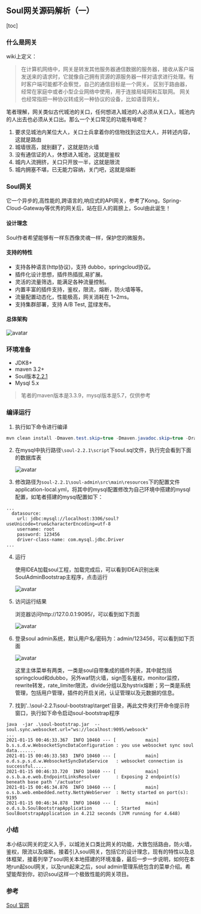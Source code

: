 ## Soul网关源码解析（一）

[toc]

### 什么是网关

wiki上定义：

> 在计算机网络中，网关是转发其他服务器通信数据的服务器，接收从客户端发送来的请求时，它就像自己拥有资源的源服务器一样对请求进行处理。有时客户端可能都不会察觉，自己的通信目标是一个网关。 区别于路由器，经常在家庭中或者小型企业网络中使用，用于连接局域网和互联网。 网关也经常指把一种协议转成另一种协议的设备，比如语音网关。

笔者理解，网关类似古代城池的关口，任何想进入城池的人必须从关口入，城池内的人出去也必须从关口出。那么一个关口常见的功能有啥呢？

1. 要求见城池内某位大人，关口士兵拿着你的信物找到这位大人，并转述内容，这就是路由
2. 城墙很高，就别翻了，这就是防火墙
3. 没有通信证的人，休想进入城池，这就是鉴权
4. 城内人流拥挤，关口只开放一半，这就是限流
5. 城内拥塞不堪，已无能力容纳，关门吧，这就是熔断

### Soul网关

它一个异步的,高性能的,跨语言的,响应式的API网关，参考了Kong，Spring-Cloud-Gateway等优秀的网关后，站在巨人的肩膀上，Soul由此诞生！

#### 设计理念

Soul作者希望能够有一样东西像灵魂一样，保护您的微服务。

#### 支持的特性

- 支持各种语言(http协议)，支持 dubbo，springcloud协议。
- 插件化设计思想，插件热插拔,易扩展。
- 灵活的流量筛选，能满足各种流量控制。
- 内置丰富的插件支持，鉴权，限流，熔断，防火墙等等。
- 流量配置动态化，性能极高，网关消耗在 1~2ms。
- 支持集群部署，支持 A/B Test, 蓝绿发布。

#### 总体架构

![avatar](../pic/arch1.PNG)

### 环境准备

- JDK8+
- maven 3.2+
- Soul版本[2.2.1](https://github.com/dromara/soul/archive/2.2.1.zip)
- Mysql 5.x

> 笔者的maven版本是3.3.9，mysql版本是5.7，仅供参考

### 编译运行

1. 执行如下命令进行编译

```java
mvn clean install -Dmaven.test.skip=true -Dmaven.javadoc.skip=true -Drat.skip=true -Dcheckstyle.skip=true
```

2. 在mysql中执行路径`\soul-2.2.1\script`下soul.sql文件，执行完会看到下面的数据库表

   ![avatar](../pic/db1.PNG)

3. 修改路径为`soul-2.2.1\soul-admin\src\main\resources`下的配置文件application-local.yml，将其中的mysql配置修改为自己环境中搭建的mysql配置，如笔者搭建的mysql配置如下：

```
...
  datasource:
    url: jdbc:mysql://localhost:3306/soul?useUnicode=true&characterEncoding=utf-8
    username: root
    password: 123456
    driver-class-name: com.mysql.jdbc.Driver
...
```

4. 运行

   使用IDEA加载soul工程，加载完成后，可以看到IDEA识别出来SoulAdminBootstrap主程序，点击运行

   ![avatar](../pic/adminbootstrap.PNG)

5. 访问运行结果

   浏览器访问http://127.0.0.1:9095/，可以看到如下页面

   ![avatar](../pic/adminbootstrap.PNG)

6. 登录soul admin系统，默认用户名/密码为：admin/123456，可以看到如下页面

   ![avatar](../pic/adminbootstrap2.PNG)

   这里主体菜单有两类，一类是soul自带集成的插件列表，其中就包括springcloud和dubbo，另外waf防火墙，sign签名鉴权，monitor监控，rewrite转发，rate_limiter限流，divide分组以及hystrix熔断；另一类是系统管理，包括用户管理，插件的开启关闭，认证管理以及元数据的信息。
   
7. 找到'..\soul-2.2.1\soul-bootstrap\target'目录，再此文件夹打开命令提示符窗口，执行如下命令启动soul-bootstrap程序

```
java  -jar .\soul-bootstrap.jar  --soul.sync.websocket.url="ws://localhost:9095/websock"
...
2021-01-15 00:46:33.367  INFO 10460 --- [           main] b.s.s.d.w.WebsocketSyncDataConfiguration : you use websocket sync soul data.......
2021-01-15 00:46:33.583  INFO 10460 --- [           main] o.d.s.p.s.d.w.WebsocketSyncDataService   : websocket connection is successful.....
2021-01-15 00:46:33.720  INFO 10460 --- [           main] o.s.b.a.e.web.EndpointLinksResolver      : Exposing 2 endpoint(s) beneath base path '/actuator'
2021-01-15 00:46:34.876  INFO 10460 --- [           main] o.s.b.web.embedded.netty.NettyWebServer  : Netty started on port(s): 9195
2021-01-15 00:46:34.878  INFO 10460 --- [           main] o.d.s.b.SoulBootstrapApplication         : Started SoulBootstrapApplication in 4.212 seconds (JVM running for 4.648)

```

### 小结

本小结以网关的定义入手，以城池关口类比网关的功能，大致包括路由，防火墙，鉴权，限流以及熔断。接着引入soul网关，包括它的设计理念，现有的特性以及总体框架，接着列举了soul网关本地搭建的环境准备，最后一步一步说明，如何在本地run起soul网关，以及run起来之后，soul admin管理系统包含的菜单介绍。希望能帮到你，初识soul这样一个极致性能的网关项目。

### 参考

[Soul 官网](https://dromara.org/zh-cn/docs/soul/soul.html)

